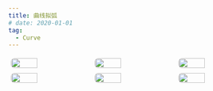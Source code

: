 ```yaml
---
title: 曲线拟弧
# date: 2020-01-01
tag:
  - Curve
---
```


<div class="image-preview">
  <img src="https://theme-hope.vuejs.press/assets/image/1.jpg" />
  <img src="https://theme-hope.vuejs.press/assets/image/2.jpg" />
  <img src="https://theme-hope.vuejs.press/assets/image/3.jpg" />
  <img src="https://theme-hope.vuejs.press/assets/image/1.jpg" />
  <img src="https://theme-hope.vuejs.press/assets/image/2.jpg" />
  <img src="https://theme-hope.vuejs.press/assets/image/3.jpg" />
</div>

<style>
  .image-preview {
    display: flex;
    justify-content: space-evenly;
    align-items: center;
    flex-wrap: wrap;
  }

  .image-preview > img {
     box-sizing: border-box;
     width: 33.3% !important;
     padding: 5px;
     border-radius: 12px;
  }

  @media (max-width: 719px){
    .image-preview > img {
      width: 50% !important;
    }
  }

  @media (max-width: 419px){
    .image-preview > img {
      width: 100% !important;
    }
  }
</style>

<!--
<YouTube id="0JJPfz5dg20" />


```card:json
{
  "title": "Mr.Hope",
  "desc": "Where there is light, there is hope",
  "logo": "https://mister-hope.com/logo.svg",
  "link": "https://mister-hope.com",
  "color": "rgba(253, 230, 138, 0.15)"
}
```

-->